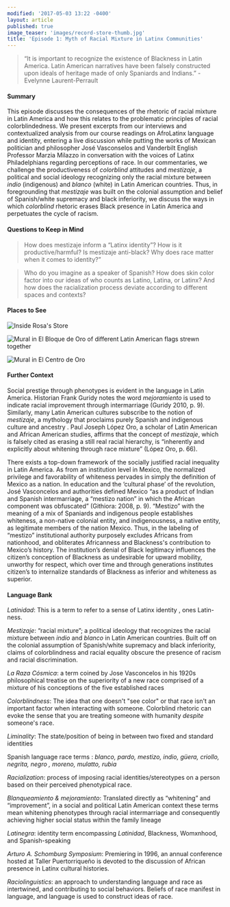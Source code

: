 ```yaml
---
modified: '2017-05-03 13:22 -0400'
layout: article
published: true
image_teaser: 'images/record-store-thumb.jpg'
title: 'Episode 1: Myth of Racial Mixture in Latinx Communities'
---
```

> “It is important to recognize the existence of Blackness in Latin America. Latin American narratives have been falsely constructed upon ideals of heritage made of only Spaniards and Indians.” - Evelynne Laurent-Perrault

#### Summary

This episode discusses the consequences of the rhetoric of racial mixture in Latin America and how this relates to the problematic principles of racial colorblindedness. We present excerpts from our interviews and contextualized analysis from our course readings on AfroLatinx language and identity, entering a live discussion while putting the works of Mexican politician and philosopher José Vasconselos and Vanderbilt English Professor Marzia Milazzo in conversation with the voices of Latinx Philadelphians regarding perceptions of race. In our commentaries, we challenge the productiveness of *colorblind* attitudes and *mestizaje*, a political and social ideology recognizing only the racial mixture between *indio* (indigenous) and *blanco* (white) in Latin American countries. Thus, in foregrounding that *mestizaje* was built on the colonial assumption and belief of Spanish/white supremacy and black inferiority, we discuss the ways in which *colorblind* rhetoric erases Black presence in Latin America and perpetuates the cycle of racism. 

#### Questions to Keep in Mind

> How does mestizaje inform a “Latinx identity”? How is it productive/harmful? Is mestizaje anti-black? Why does race matter when it comes to identity?” 

>Who do you imagine as a speaker of Spanish? How does skin color factor into our ideas of who counts as Latino, Latina, or Latinx? And how does the racialization process deviate according to different spaces and contexts?


#### Places to See

![Inside Rosa's Store]({{site.url}}/images/IMG_0982.JPG)

![Mural in El Bloque de Oro of different Latin American flags strewn together]({{site.url}}/images/20170213_160538.jpg)

![Mural in El Centro de Oro ]({{site.url}}/images/file_002.jpg)

#### Further Context

Social prestige through phenotypes is evident in the language in Latin America. Historian Frank Guridy notes the word *mejoramiento* is used to indicate racial improvement through intermarriage (Guridy 2010, p. 9). Similarly, many Latin American cultures subscribe to the notion of *mestizaje*, a mythology that proclaims <span class="soundcite" data-url="{{ site.audio }}Evelynne_No_country_without_Africans.mp3" data-start="00000" data-end="25000" data-plays="1"> purely Spanish and indigenous culture and ancestry </span>. Paul Joseph López Oro, a scholar of Latin American and African American studies, affirms that the concept of *mestizaje*, which is falsely cited as erasing a still real racial hierarchy, is “inherently and explicitly about whitening through race mixture” (López Oro, p. 66).

There exists a top-down framework of the socially justified racial inequality in Latin America. As from an institution level in Mexico, the normalized privilege and favorability of whiteness pervades in simply the definition of Mexico as a nation. In education and the ‘cultural phase’ of the revolution, <span class="soundcite" data-url="{{ site.audio }}Evelyne_It_is_important_to_recognize.mp3" data-start="00000" data-end="43000" data-plays="1"> José Vasconcelos and authorities defined Mexico “as a product of Indian and Spanish intermarriage, a “mestizo nation” in which the African component was obfuscated” </span> (Githiora: 2008, p. 9). “Mestizo” with the meaning of a mix of Spaniards and indigenous people establishes whiteness, a non-native colonial entity, and indigenousness, a native entity, as legitimate members of the nation Mexico. Thus, in the labeling of “mestizo” institutional authority purposely excludes Africans from nationhood, and obliterates Africanness and Blackness's contribution to Mexico’s history. The institution’s denial of Black legitimacy influences the citizen’s conception of Blackness as undesirable for upward mobility, unworthy for respect, which over time and through generations institutes citizen’s to internalize standards of Blackness as inferior and whiteness as superior.



#### Language Bank

*Latinidad*: This is a term to refer to a sense of <span class="soundcite" data-url="{{ site.audio }}RosaRivera.mp3" data-start="70000" data-end="84000" data-plays="1"> Latinx identity </span>, ones Latin-ness.


*Mestizaje*: “racial mixture”; a political ideology that recognizes the racial mixture between *indio* and *blanco* in Latin American countries. Built off on the colonial assumption of Spanish/white supremacy and black inferiority, claims of colorblindness and racial equality obscure the presence of racism and racial discrimination. 

*La Raza Cósmica*: a term coined by Jose Vasconcelos in his 1920s philosophical treatise on the superiority of a new race comprised of a mixture of his conceptions of the five established races

*Colorblindness*: The idea that one doesn't "see color" or that race isn't an important factor when interacting with someone. Colorblind rhetoric can evoke the sense that you are treating someone with humanity *despite* someone's race.

*Liminality*: The state/position of being in between two fixed and standard identities

<span class="soundcite" data-url="{{ site.audio }}Rosalyn.mp3" data-start="1134000" data-end="1154000" data-plays="1"> Spanish language race terms </span>: *blanco, pardo, mestizo, indio, güera, criollo, negrita,* <span class="soundcite" data-url="{{ site.audio }}Me_Gritaron_Negra.mp3" data-start="148000" data-end="160000" data-plays="1">*negro*</span> *, moreno, mulatto,* *rubia*

*Racialization*: process of imposing racial identities/stereotypes on a person based on their perceived phenotypical race.

*Blanqueamiento & mejoramiento*: Translated directly as “whitening” and “improvement”, in a social and political Latin American context these terms mean whitening phenotypes through racial intermarriage and consequently achieving higher social status within the family lineage

*Latinegra*: identity term encompassing *Latinidad*, Blackness, Womxnhood, and Spanish-speaking

*Arturo A. Schomburg Symposium*: Premiering in 1996, an annual conference  hosted at Taller Puertorriqueño is devoted to the discussion of <span class="soundcite" data-url="{{ site.audio }}Evelynne_the_erasure_issue_at_stake.mp3" data-start="00000" data-end="12000" data-plays="1"> African presence in Latinx cultural histories.</span>

*Raciolinguistics*: an approach to understanding language and race as intertwined, and contributing to social behaviors. Beliefs of race manifest in language, and language is used to construct ideas of race.
